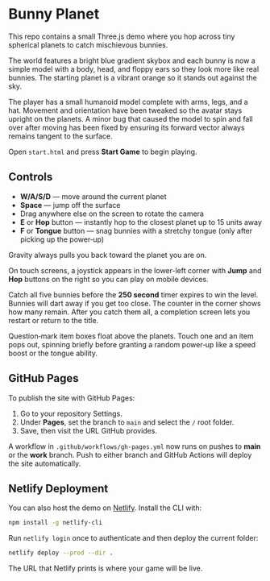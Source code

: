 # Bunny Planet

This repo contains a small Three.js demo where you hop across tiny spherical planets to catch mischievous bunnies.

The world features a bright blue gradient skybox and each bunny is now a simple model with a body, head, and floppy ears so they look more like real bunnies. The starting planet is a vibrant orange so it stands out against the sky.

The player has a small humanoid model complete with arms, legs, and a hat. Movement and orientation have been tweaked so the avatar stays upright on the planets. A minor bug that caused the model to spin and fall over after moving has been fixed by ensuring its forward vector always remains tangent to the surface.

Open `start.html` and press **Start Game** to begin playing.

## Controls

- **W/A/S/D** — move around the current planet
- **Space** — jump off the surface
- Drag anywhere else on the screen to rotate the camera
- **E** or **Hop** button — instantly hop to the closest planet up to 15 units away
- **F** or **Tongue** button — snag bunnies with a stretchy tongue (only after picking up the power‑up)

Gravity always pulls you back toward the planet you are on.

On touch screens, a joystick appears in the lower-left corner with **Jump** and **Hop** buttons on the right so you can play on mobile devices.

Catch all five bunnies before the **250 second** timer expires to win the level. Bunnies will dart away if you get too close. The counter in the corner shows how many remain. After you catch them all, a completion screen lets you restart or return to the title.

Question‑mark item boxes float above the planets. Touch one and an item pops out, spinning briefly before granting a random power‑up like a speed boost or the tongue ability.

## GitHub Pages

To publish the site with GitHub Pages:

1. Go to your repository Settings.
2. Under **Pages**, set the branch to `main` and select the `/` root folder.
3. Save, then visit the URL GitHub provides.

A workflow in `.github/workflows/gh-pages.yml` now runs on pushes to **main** or the **work** branch. Push to either branch and GitHub Actions will deploy the site automatically.

## Netlify Deployment

You can also host the demo on [Netlify](https://www.netlify.com/). Install the CLI with:

```bash
npm install -g netlify-cli
```

Run `netlify login` once to authenticate and then deploy the current folder:

```bash
netlify deploy --prod --dir .
```

The URL that Netlify prints is where your game will be live.
